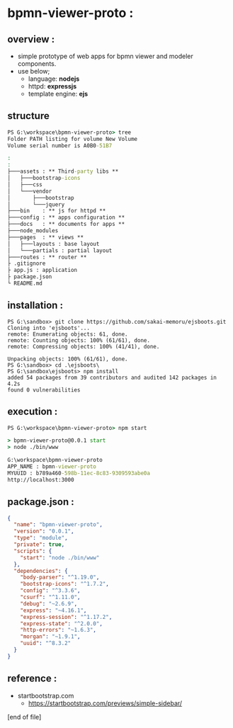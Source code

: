 # bpmn-viewer-proto :

## overview :
- simple prototype of web apps for bpmn viewer and modeler components.  
- use below;
  + language: **nodejs**
  + httpd: **expressjs**
  + template engine: **ejs**

## structure
```bat
PS G:\workspace\bpmn-viewer-proto> tree
Folder PATH listing for volume New Volume
Volume serial number is A0B0-51B7

:
:
├───assets : ** Third-party libs **
│   ├───bootstrap-icons
│   ├───css
│   └───vendor
│       ├───bootstrap
│       └───jquery
├───bin    : ** js for httpd ** 
├───config : ** apps configuration **
├───docs   : ** documents for apps **
├───node_modules
├───pages  : ** views **
│   ├───layouts : base layout
│   └───partials : partial layout
├───routes : ** router **
├ .gitignore
├ app.js : application
├ package.json
└ README.md
```

## installation :

```
PS G:\sandbox> git clone https://github.com/sakai-memoru/ejsboots.git
Cloning into 'ejsboots'...
remote: Enumerating objects: 61, done.
remote: Counting objects: 100% (61/61), done.
remote: Compressing objects: 100% (41/41), done.

Unpacking objects: 100% (61/61), done.
PS G:\sandbox> cd .\ejsboots\
PS G:\sandbox\ejsboots> npm install
added 54 packages from 39 contributors and audited 142 packages in 4.2s
found 0 vulnerabilities
```

## execution :
```bat
PS G:\workspace\bpmn-viewer-proto> npm start

> bpmn-viewer-proto@0.0.1 start
> node ./bin/www

G:\workspace\bpmn-viewer-proto
APP_NAME : bpmn-viewer-proto
MYUUID : b789a460-598b-11ec-8c83-9309593abe0a
http://localhost:3000

```

## package.json :
```json
{
  "name": "bpmn-viewer-proto",
  "version": "0.0.1",
  "type": "module",
  "private": true,
  "scripts": {
    "start": "node ./bin/www"
  },
  "dependencies": {
    "body-parser": "^1.19.0",
    "bootstrap-icons": "^1.7.2",
    "config": "^3.3.6",
    "csurf": "^1.11.0",
    "debug": "~2.6.9",
    "express": "~4.16.1",
    "express-session": "^1.17.2",
    "express-state": "^2.0.0",
    "http-errors": "~1.6.3",
    "morgan": "~1.9.1",
    "uuid": "^8.3.2"
  }
}
````

## reference :
- startbootstrap.com
  - https://startbootstrap.com/previews/simple-sidebar/

[end of file]
